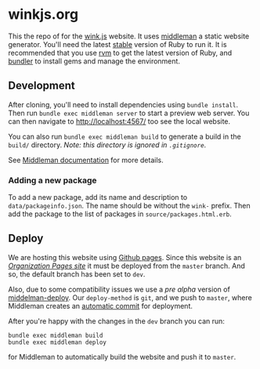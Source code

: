 # winkjs.org

This the repo of for the [wink.js](http://winkjs.org/) website. It uses
[middleman](http://middlemanapp.com/) a static website generator. You'll need
the latest
[stable](https://www.ruby-lang.org/en/news/2018/03/28/ruby-2-5-1-released/) version of Ruby to run it. It is recommended that you use [rvm](https://rvm.io/)
to get the latest version of Ruby, and [bundler](https://bundler.io/) to install
gems and manage the environment.

## Development

After cloning, you'll need to install dependencies using `bundle install`.
Then run `bundle exec middleman server` to start a preview web server. You can
then navigate to
[http://localhost:4567/](http://localhost:4567/) too see the local website.

You can also run `bundle exec middleman build` to generate a build in the
`build/` directory. *Note: this directory is ignored in `.gitignore`*.

See
[Middleman documentation](https://middlemanapp.com/basics/development-cycle/)
for more details.

### Adding a new package

To add a new package, add its name and description to `data/packageinfo.json`.
The name should be without the `wink-` prefix. Then add the package to the list
of packages in `source/packages.html.erb`.

## Deploy

We are hosting this website using [Github pages](https://pages.github.com/).
Since this website is an
*[Organization Pages site](https://help.github.com/articles/user-organization-and-project-pages/#user-and-organization-pages-sites)*
it must be deployed from the `master` branch. And so, the default branch has been
set to `dev`.

Also, due to some compatibility issues we use a *pre alpha* version of
[middelman-deploy](https://github.com/karlfreeman/middleman-deploy). Our
`deploy-method` is `git`, and we push to `master`, where Middleman creates an
[automatic commit](https://github.com/winkjs/winkjs.github.io/commits/master)
for deployment.

After you're happy with the changes in the `dev` branch you can run:

```
bundle exec middleman build
bundle exec middleman deploy
```

for Middleman to automatically build the website and push it to `master`.
